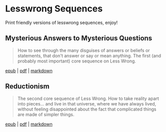 # Lesswrong Sequences

Print friendly versions of lesswrong sequences, enjoy!

## Mysterious Answers to Mysterious Questions

> How to see through the many disguises of answers or beliefs or statements,
> that don't answer or say or mean anything. The first (and probably most
> important) core sequence on Less Wrong.

[epub](https://github.com/jb55/lesswrong-print/blob/master/sequences/mysterious/Mysterious%20Answers%20to%20Mysterious%20Questions.epub) |
[pdf](https://github.com/jb55/lesswrong-print/blob/master/sequences/mysterious/Mysterious%20Answers%20to%20Mysterious%20Questions.pdf) |
[markdown](https://github.com/jb55/lesswrong-print/blob/master/sequences/mysterious/mysterious.md)

## Reductionism

> The second core sequence of Less Wrong. How to take reality apart into
> pieces... and live in that universe, where we have always lived, without
> feeling disappointed about the fact that complicated things are made of
> simpler things.

[epub](https://github.com/jb55/lesswrong-print/blob/master/sequences/reductionism/Reductionism.epub) |
[pdf](https://github.com/jb55/lesswrong-print/blob/master/sequences/reductionism/Reductionism.pdf) |
[markdown](https://github.com/jb55/lesswrong-print/blob/master/sequences/reductionism/Reductionism.md)

